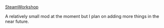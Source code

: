 [SteamWorkshop](https://steamcommunity.com/sharedfiles/filedetails/?id=3351559462)


A relatively small mod at the moment but I plan on adding more things in the near future.
